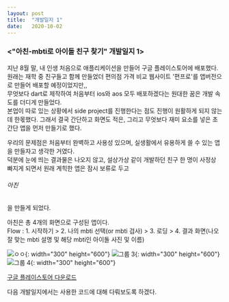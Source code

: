 ```yaml
---
layout: post
title:  "개발일지 1"
date:   2020-10-02
---
```


<h3><"아친-mbti로 아이돌 친구 찾기" 개발일지 1></h3>

지난 8월 말, 내 인생 처음으로 애플리케이션을 만들어 구글 플레이스토어에 배포했다.  
원래는 재학 중 친구들고 함께 만들었더 편의점 가격 비교 웹사이트 '편프로'를 앱버전으로 만들어 배포할 예정이었지만,,  
무엇보다 dart로 제작하여 처음부터 ios와 aos 모두 배포하겠다는 원대한 꿈은 개발 속도를 더디게 만들었다.  
본업이 따로 있는 상황에서 side project를 진행한다는 점도 진행이 원활하게 되지 않는 데 한몫했다. 그래서 결국 간단하고 화면도 적은, 그리고 무엇보다 재미 요소를 넣은 초간단 앱을 먼저 만들기로 했다.  



우리의 문제점은 처음부터 완벽하고 사용성 있으며, 실생활에서 유용하게 쓸 수 있는 앱을 만들자고 생각한 거였다.  
덕분에 눈에 띄는 결과물은 나오지 않고, 설상가상 같이 개발하던 친구 한 명이 사정상 빠지게 되면서 원래 계힉한 앱은 잠시 보류로 두고 <h6>아친</h6>을 만들게 되었다.  


아친은 총 4개의 화면으로 구성된 앱이다.  
Flow : 1. 시작하기 > 2. 나의 mbti 선택(or mbti 검사) > 3. 로딩 > 4. 결과 화면(나오 잘 맞는 mbti 설명 및 해당 mbti인 아이돌 사진 및 이름)

![ㅇㅇ](https://user-images.githubusercontent.com/49034615/94918596-da3b1f00-04ed-11eb-8e9b-597dd2583639.png){: width="300" height="600"} ![그룹 3](https://user-images.githubusercontent.com/49034615/94918658-f50d9380-04ed-11eb-9ee5-bd13c798c32f.png){: width="300" height="600"} ![그룹 4](https://user-images.githubusercontent.com/49034615/94918784-3736d500-04ee-11eb-9b24-b7971c146322.png){: width="300" height="600"}



[구글 플레이스토어 다운로드](https://play.google.com/store/apps/details?id=com.donggi.mbtitest)

다음 개발일지에서는 사용한 코드에 대해 다뤄보도록 하겠다. 






